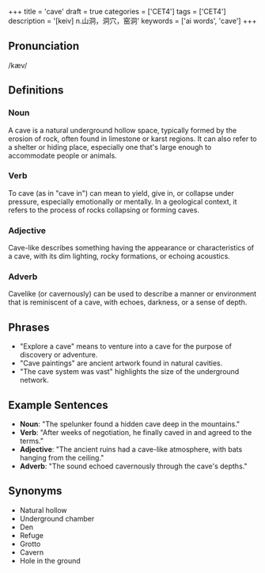 +++
title = 'cave'
draft = true
categories = ['CET4']
tags = ['CET4']
description = '[keiv] n.山洞，洞穴，窑洞'
keywords = ['ai words', 'cave']
+++

## Pronunciation
/kæv/

## Definitions
### Noun
A cave is a natural underground hollow space, typically formed by the erosion of rock, often found in limestone or karst regions. It can also refer to a shelter or hiding place, especially one that's large enough to accommodate people or animals.

### Verb
To cave (as in "cave in") can mean to yield, give in, or collapse under pressure, especially emotionally or mentally. In a geological context, it refers to the process of rocks collapsing or forming caves.

### Adjective
Cave-like describes something having the appearance or characteristics of a cave, with its dim lighting, rocky formations, or echoing acoustics.

### Adverb
Cavelike (or cavernously) can be used to describe a manner or environment that is reminiscent of a cave, with echoes, darkness, or a sense of depth.

## Phrases
- "Explore a cave" means to venture into a cave for the purpose of discovery or adventure.
- "Cave paintings" are ancient artwork found in natural cavities.
- "The cave system was vast" highlights the size of the underground network.

## Example Sentences
- **Noun**: "The spelunker found a hidden cave deep in the mountains."
- **Verb**: "After weeks of negotiation, he finally caved in and agreed to the terms."
- **Adjective**: "The ancient ruins had a cave-like atmosphere, with bats hanging from the ceiling."
- **Adverb**: "The sound echoed cavernously through the cave's depths."

## Synonyms
- Natural hollow
- Underground chamber
- Den
- Refuge
- Grotto
- Cavern
- Hole in the ground

